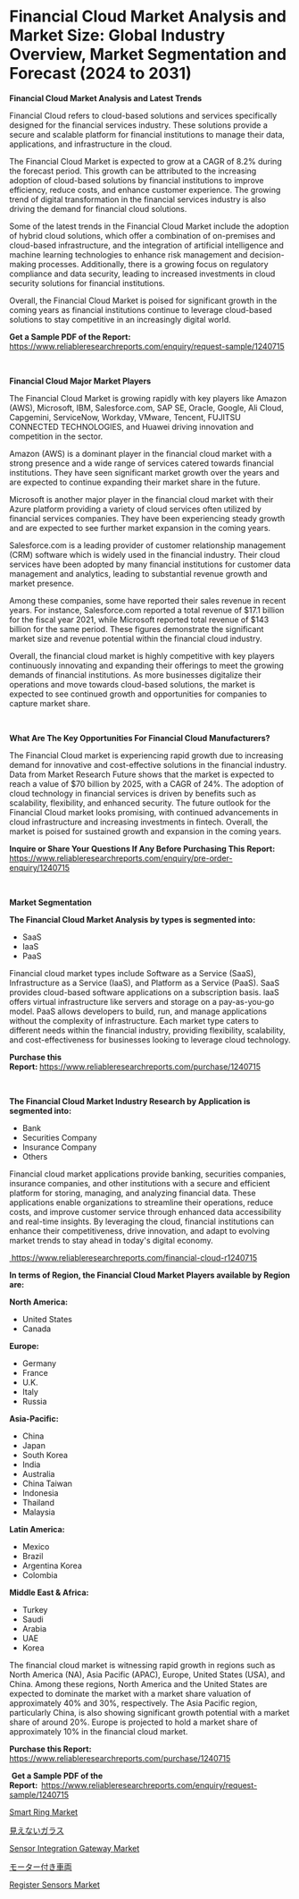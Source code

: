 <p><h1>Financial Cloud Market Analysis and Market Size: Global Industry Overview, Market Segmentation and Forecast (2024 to 2031)</h1></p><p><strong>Financial Cloud Market Analysis and Latest Trends</strong></p>
<p><p>Financial Cloud refers to cloud-based solutions and services specifically designed for the financial services industry. These solutions provide a secure and scalable platform for financial institutions to manage their data, applications, and infrastructure in the cloud.</p><p>The Financial Cloud Market is expected to grow at a CAGR of 8.2% during the forecast period. This growth can be attributed to the increasing adoption of cloud-based solutions by financial institutions to improve efficiency, reduce costs, and enhance customer experience. The growing trend of digital transformation in the financial services industry is also driving the demand for financial cloud solutions.</p><p>Some of the latest trends in the Financial Cloud Market include the adoption of hybrid cloud solutions, which offer a combination of on-premises and cloud-based infrastructure, and the integration of artificial intelligence and machine learning technologies to enhance risk management and decision-making processes. Additionally, there is a growing focus on regulatory compliance and data security, leading to increased investments in cloud security solutions for financial institutions.</p><p>Overall, the Financial Cloud Market is poised for significant growth in the coming years as financial institutions continue to leverage cloud-based solutions to stay competitive in an increasingly digital world.</p></p>
<p><strong>Get a Sample PDF of the Report:&nbsp;</strong> <a href="https://www.reliableresearchreports.com/enquiry/request-sample/1240715">https://www.reliableresearchreports.com/enquiry/request-sample/1240715</a></p>
<p>&nbsp;</p>
<p><strong>Financial Cloud Major Market Players</strong></p>
<p><p>The Financial Cloud Market is growing rapidly with key players like Amazon (AWS), Microsoft, IBM, Salesforce.com, SAP SE, Oracle, Google, Ali Cloud, Capgemini, ServiceNow, Workday, VMware, Tencent, FUJITSU CONNECTED TECHNOLOGIES, and Huawei driving innovation and competition in the sector.</p><p>Amazon (AWS) is a dominant player in the financial cloud market with a strong presence and a wide range of services catered towards financial institutions. They have seen significant market growth over the years and are expected to continue expanding their market share in the future.</p><p>Microsoft is another major player in the financial cloud market with their Azure platform providing a variety of cloud services often utilized by financial services companies. They have been experiencing steady growth and are expected to see further market expansion in the coming years.</p><p>Salesforce.com is a leading provider of customer relationship management (CRM) software which is widely used in the financial industry. Their cloud services have been adopted by many financial institutions for customer data management and analytics, leading to substantial revenue growth and market presence.</p><p>Among these companies, some have reported their sales revenue in recent years. For instance, Salesforce.com reported a total revenue of $17.1 billion for the fiscal year 2021, while Microsoft reported total revenue of $143 billion for the same period. These figures demonstrate the significant market size and revenue potential within the financial cloud industry.</p><p>Overall, the financial cloud market is highly competitive with key players continuously innovating and expanding their offerings to meet the growing demands of financial institutions. As more businesses digitalize their operations and move towards cloud-based solutions, the market is expected to see continued growth and opportunities for companies to capture market share.</p></p>
<p>&nbsp;</p>
<p><strong>What Are The Key Opportunities For Financial Cloud Manufacturers?</strong></p>
<p><p>The Financial Cloud market is experiencing rapid growth due to increasing demand for innovative and cost-effective solutions in the financial industry. Data from Market Research Future shows that the market is expected to reach a value of $70 billion by 2025, with a CAGR of 24%. The adoption of cloud technology in financial services is driven by benefits such as scalability, flexibility, and enhanced security. The future outlook for the Financial Cloud market looks promising, with continued advancements in cloud infrastructure and increasing investments in fintech. Overall, the market is poised for sustained growth and expansion in the coming years.</p></p>
<p><strong>Inquire or Share Your Questions If Any Before Purchasing This Report:</strong> <a href="https://www.reliableresearchreports.com/enquiry/pre-order-enquiry/1240715">https://www.reliableresearchreports.com/enquiry/pre-order-enquiry/1240715</a></p>
<p>&nbsp;</p>
<p><strong>Market Segmentation</strong></p>
<p><strong>The Financial Cloud Market Analysis by types is segmented into:</strong></p>
<p><ul><li>SaaS</li><li>IaaS</li><li>PaaS</li></ul></p>
<p><p>Financial cloud market types include Software as a Service (SaaS), Infrastructure as a Service (IaaS), and Platform as a Service (PaaS). SaaS provides cloud-based software applications on a subscription basis. IaaS offers virtual infrastructure like servers and storage on a pay-as-you-go model. PaaS allows developers to build, run, and manage applications without the complexity of infrastructure. Each market type caters to different needs within the financial industry, providing flexibility, scalability, and cost-effectiveness for businesses looking to leverage cloud technology.</p></p>
<p><strong>Purchase this Report:&nbsp;</strong><a href="https://www.reliableresearchreports.com/purchase/1240715">https://www.reliableresearchreports.com/purchase/1240715</a></p>
<p>&nbsp;</p>
<p><strong>The Financial Cloud Market Industry Research by Application is segmented into:</strong></p>
<p><ul><li>Bank</li><li>Securities Company</li><li>Insurance Company</li><li>Others</li></ul></p>
<p><p>Financial cloud market applications provide banking, securities companies, insurance companies, and other institutions with a secure and efficient platform for storing, managing, and analyzing financial data. These applications enable organizations to streamline their operations, reduce costs, and improve customer service through enhanced data accessibility and real-time insights. By leveraging the cloud, financial institutions can enhance their competitiveness, drive innovation, and adapt to evolving market trends to stay ahead in today's digital economy.</p></p>
<p><a href="https://www.reliableresearchreports.com/financial-cloud-r1240715">&nbsp;https://www.reliableresearchreports.com/financial-cloud-r1240715</a></p>
<p><strong>In terms of Region, the Financial Cloud Market Players available by Region are:</strong></p>
<p>
    <p> <strong> North America: </strong>
        <ul>
            <li>United States</li>
            <li>Canada</li>
        </ul>
        </p> 
    <p> <strong> Europe: </strong>
        <ul>
            <li>Germany</li>
            <li>France</li>
            <li>U.K.</li>
            <li>Italy</li>
            <li>Russia</li>
        </ul>
        </p> 
    <p> <strong> Asia-Pacific: </strong>
        <ul>
            <li>China</li>
            <li>Japan</li>
            <li>South Korea</li>
            <li>India</li>
            <li>Australia</li>
            <li>China Taiwan</li>
            <li>Indonesia</li>
            <li>Thailand</li>
            <li>Malaysia</li>
        </ul>
        </p> 
    <p> <strong> Latin America: </strong>
        <ul>
            <li>Mexico</li>
            <li>Brazil</li>
            <li>Argentina Korea</li>
            <li>Colombia</li>
        </ul>
        </p> 
    <p> <strong> Middle East & Africa: </strong>
        <ul>
            <li>Turkey</li>
            <li>Saudi</li>
            <li>Arabia</li>
            <li>UAE</li>
            <li>Korea</li>
        </ul>
    </p>
    </p>
<p><p>The financial cloud market is witnessing rapid growth in regions such as North America (NA), Asia Pacific (APAC), Europe, United States (USA), and China. Among these regions, North America and the United States are expected to dominate the market with a market share valuation of approximately 40% and 30%, respectively. The Asia Pacific region, particularly China, is also showing significant growth potential with a market share of around 20%. Europe is projected to hold a market share of approximately 10% in the financial cloud market.</p></p>
<p><strong>Purchase this Report: </strong><a href="https://www.reliableresearchreports.com/purchase/1240715">https://www.reliableresearchreports.com/purchase/1240715</a></p>
<p>&nbsp;<strong>Get a Sample PDF of the Report:&nbsp;&nbsp;</strong><a href="https://www.reliableresearchreports.com/enquiry/request-sample/1240715">https://www.reliableresearchreports.com/enquiry/request-sample/1240715</a></p>
<p><strong></strong></p>
<p><p><a href="https://issuu.com/reportprime-2/docs/smart-ring-market-size-2030.pptx">Smart Ring Market</a></p><p><a href="https://github.com/FrancoWeber2023/Market-Research-Report-List-1/blob/main/789368248739.md">見えないガラス</a></p><p><a href="https://www.linkedin.com/pulse/sensor-integration-gateway-market-size-trends-growth-poq8e">Sensor Integration Gateway Market</a></p><p><a href="https://github.com/kegley4963/Market-Research-Report-List-1/blob/main/445680148738.md">モーター付き車両</a></p><p><a href="https://www.linkedin.com/pulse/register-sensors-market-furnish-information-size-share-dynamics-qzabe">Register Sensors Market</a></p></p>